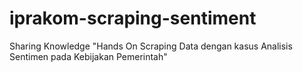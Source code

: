 # iprakom-scraping-sentiment
Sharing Knowledge "Hands On Scraping Data dengan kasus Analisis Sentimen pada Kebijakan Pemerintah"
